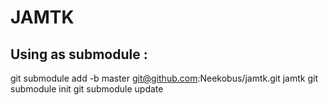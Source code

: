JAMTK
=====

Using as submodule :
--------------------

git submodule add -b master  git@github.com:Neekobus/jamtk.git jamtk
git submodule init
git submodule update

